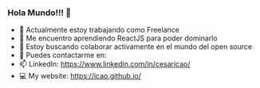 ### Hola Mundo!!! 👋

- 🔭 Actualmente estoy trabajando como Freelance
- 🌱 Me encuentro aprendiendo ReactJS para poder dominarlo
- 👯 Estoy buscando colaborar activamente en el mundo del open source
- 💬 Puedes contactarme en: 
- 📫 LinkedIn: https://www.linkedin.com/in/cesaricao/
- 💻 My website: https://icao.github.io/

